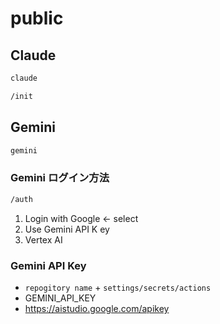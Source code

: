 # public

## Claude

```bash
claude
```

```bash
/init
```

## Gemini
```bash
gemini
```

### Gemini ログイン方法
```bash
/auth
```

1. Login with Google <- select
2. Use Gemini API K ey
3. Vertex AI  

### Gemini API Key 
- `repogitory name` + `settings/secrets/actions`
- GEMINI_API_KEY
- https://aistudio.google.com/apikey